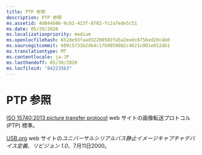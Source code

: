 ```yaml
---
title: PTP 参照
description: PTP 参照
ms.assetid: 4d044986-9c82-423f-8702-fc2a7ede5c51
ms.date: 05/29/2020
ms.localizationpriority: medium
ms.openlocfilehash: 6528e93faad32208502fa5a2eedc6756ed20c4b0
ms.sourcegitcommit: 609c5731b2db4c17b9959082c4621c001e012db1
ms.translationtype: MT
ms.contentlocale: ja-JP
ms.lasthandoff: 05/30/2020
ms.locfileid: "84223563"
---
```

# <a name="ptp-references"></a>PTP 参照

[ISO 15740:2013 picture transfer protocol](https://www.iso.org/obp/ui/#iso:std:iso:15740:ed-3:v1:en) web サイトの画像転送プロトコル (PTP) 標準。

[USB.org](https://www.usb.org/documents) web サイトの*ユニバーサルシリアルバス静止イメージキャプチャデバイス定義*、*リビジョン 1.0*、7月11日2000。
